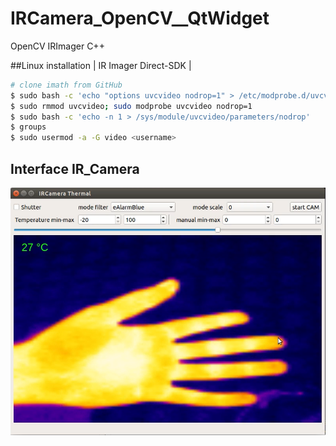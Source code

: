 # IRCamera_OpenCV__QtWidget
OpenCV IRImager C++

##Linux installation | IR Imager Direct-SDK |

```bash
# clone imath from GitHub
$ sudo bash -c 'echo "options uvcvideo nodrop=1" > /etc/modprobe.d/uvcvideo.conf'
$ sudo rmmod uvcvideo; sudo modprobe uvcvideo nodrop=1
$ sudo bash -c 'echo -n 1 > /sys/module/uvcvideo/parameters/nodrop'
$ groups
$ sudo usermod -a -G video <username>
```


## Interface IR_Camera
![gjkabc](https://github.com/werasaimon/IRCamera_OpenCV__QtWidget/blob/main/image/thermal_img.png)
